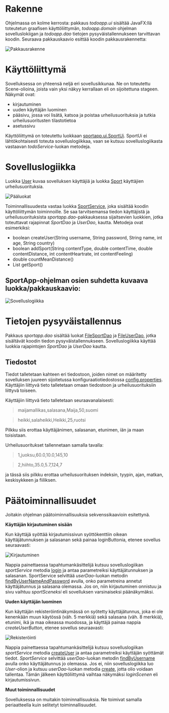 # Rakenne

Ohjelmassa on kolme kerrosta: pakkaus *todoapp.ui* sisältää JavaFX:llä toteutetun graafisen käyttöliittymän, *todoapp.domain* ohjelman sovelluslokiigan ja *todoapp.dao* tietojen pysyväistallennukseen tarvittavan koodin.
Seuraava pakkauskaavio esittää koodin pakkausrakennetta: 

![Pakkausrakenne](https://github.com/sronja/ot-harjoitustyo/blob/main/dokumentaatio/kuvat/pakkauskaavio.png)

# Käyttöliittymä

Sovelluksessa on yhteensä neljä eri sovellusikkunaa. Ne on toteutettu Scene-olioina, joista vain yksi näkyy kerrallaan eli on sijoitettuna stageen. 
Näkymät ovat:

* kirjautuminen
* uuden käyttäjän luominen
* pääsivu, jossa voi lisätä, katsoa ja poistaa urheilusuorituksia ja tutkia urheilusuoritusten tilastotietoa
* asetussivu

Käyttöliittymä on toteutettu luokkaan [sportapp.ui.SportUi](https://github.com/sronja/ot-harjoitustyo/blob/main/SportApp/src/main/java/sportapp/ui/SportUi.java). SportUi ei lähtökohtaisesti toteuta sovelluslogiikkaa, vaan se kutsuu sovelluslogiikasta vastaavan *todoService*-luokan metodeja.


# Sovelluslogiikka

Luokka [User](https://github.com/sronja/ot-harjoitustyo/blob/main/SportApp/src/main/java/sportapp/domain/User.java) kuvaa sovelluksen käyttäjiä ja luokka [Sport](https://github.com/sronja/ot-harjoitustyo/blob/main/SportApp/src/main/java/sportapp/domain/Sport.java) käyttäjien urheilusuorituksia.

![Pääluokat](https://github.com/sronja/ot-harjoitustyo/blob/main/dokumentaatio/kuvat/pääluokat.png)

Toiminnallisuudesta vastaa luokka [SportService](https://github.com/sronja/ot-harjoitustyo/blob/main/SportApp/src/main/java/sportapp/domain/SportService.java), joka sisältää koodin käyttöliittymän toiminnoille. Se saa tarvitsemansa tiedon käyttäjistä ja urheilusuorituksista *sportapp.dao*-pakkauksessa sijaitsevien luokkien, jotka toteuttavat rajapinnat *SportDao* ja *UserDao*, kautta. 
Metodeja ovat esimerkiksi:

* boolean createUser(String username, String password, String name, int age, String country)
* boolean addSport(String contentType, double contentTime, double contentDistance, int contentHeartrate, int contentFeeling)
* double countMeanDistance()
* List<Sport> getSport()

## SportApp-ohjelman osien suhdetta kuvaava luokka/pakkauskaavio:

![Sovelluslogiikka](https://github.com/sronja/ot-harjoitustyo/blob/main/dokumentaatio/kuvat/sovelluslogiikka.png)

# Tietojen pysyväistallennus

Pakkaus *sportapp.dao* sisältää luokat [FileSportDao](https://github.com/sronja/ot-harjoitustyo/blob/main/SportApp/src/main/java/sportapp/dao/FileSportDao.java) ja [FileUserDao](https://github.com/sronja/ot-harjoitustyo/blob/main/SportApp/src/main/java/sportapp/dao/FileUserDao.java), jotka sisältävät koodin tiedon pysyväistallennukseen. Sovelluslogiikka käyttää luokkia rajapintojen *SportDao* ja *UserDao* kautta.

## Tiedostot

Tiedot talletetaan kahteen eri tiedostoon, joiden nimet on määritetty sovelluksen juureen sijoitetussa konfiguraatiotiedostossa [config.properties](https://github.com/sronja/ot-harjoitustyo/blob/main/SportApp/config.properties).
Käyttäjiin liittyvä tieto talletetaan omaan tiedostoon ja urheilusuorituksiin liittyvä toiseen.

Käyttäjiin liittyvä tieto talletetaan seuraavanalaisesti:

> maijamallikas,salasana,Maija,50,suomi 

> heikki,salaheikki,Heikki,25,ruotsi

Pilkku siis erottaa käyttäjänimen, salasanan, etunimen, iän ja maan toisistaan.

Urheilusuoritukset tallennetaan samalla tavalla:

> 1,juoksu,60.0,10.0,145,10

> 2,hiihto,35.0,5.7,124,7

ja tässä siis pilkku erottaa urheilusuorituksen indeksin, tyypin, ajan, matkan, keskisykkeen ja fiiliksen. 

# Päätoiminnallisuudet

Joitakin ohjelman päätoiminnallisuuksia sekvenssikaavioin esitettynä.

**Käyttäjän kirjautuminen sisään**

Kun käyttäjä syöttää kirjautumissivun syöttökenttiin oikean käyttäjätunnuksen ja salasanan sekä painaa loginButtonia, etenee sovellus seuraavasti: 

![Kirjautuminen](https://github.com/sronja/ot-harjoitustyo/blob/main/dokumentaatio/kuvat/loggingIn.png)

Nappia painettaessa tapahtumankäsittelijä kutsuu sovelluslogiikan *sportService* metodia [login](https://github.com/sronja/ot-harjoitustyo/blob/main/SportApp/src/main/java/sportapp/domain/SportService.java#L31) ja antaa parametreiksi käyttäjätunnuksen ja salasanan.
SportService selvittää *userDao*-luokan metodin [findByUserNameAndPassword](https://github.com/sronja/ot-harjoitustyo/blob/main/SportApp/src/main/java/sportapp/dao/FileUserDao.java#L90) avulla, onko parametreina annetut käyttäjätunnus ja salasana olemassa. 
Jos on, niin kirjautuminen onnistuu ja sivu vaihtuu *sportSceneksi* eli sovelluksen varsinaiseksi päänäkymäksi.

**Uuden käyttäjän luominen**

Kun käyttäjän rekisteröintinäkymässä on syötetty käyttäjätunnus, joka ei ole kenenkään muun käytössä (väh. 5 merkkiä) sekä salasana (väh. 8 merkkiä), etunimi, ikä ja maa oikeassa muodossa, ja käyttäjä painaa nappia *createUserButton*, etenee sovellus seuraavasti:

![Rekisteröinti](https://github.com/sronja/ot-harjoitustyo/blob/main/dokumentaatio/kuvat/signUp.png)

Nappia painettaessa tapahtumankäsittelijä kutsuu sovelluslogiikan *sportService* metodia [createUser](https://github.com/sronja/ot-harjoitustyo/blob/main/SportApp/src/main/java/sportapp/domain/SportService.java#L56) ja antaa parametreiksi käyttäjän syöttämät tiedot. 
*SportService* selvittää *userDao*-luokan metodin [findByUsername](https://github.com/sronja/ot-harjoitustyo/blob/main/SportApp/src/main/java/sportapp/dao/FileUserDao.java#L75) avulla onko käyttäjätunnus jo olemassa. Jos ei, niin sovelluslogiikka luo *User*-olion ja kutsuu *userDao*-luokan metodia [create](https://github.com/sronja/ot-harjoitustyo/blob/main/SportApp/src/main/java/sportapp/dao/FileUserDao.java#L56), jotta olio voidaan tallentaa.
Tämän jälkeen käyttöliittymä vaihtaa näkymäksi *loginScenen* eli kirjautumissivun.

**Muut toiminnallisuudet**

Sovelluksessa on muitakin toiminnallisuuksia. Ne toimivat samalla periaatteella kuin selitetyt toiminnallisuudet.

